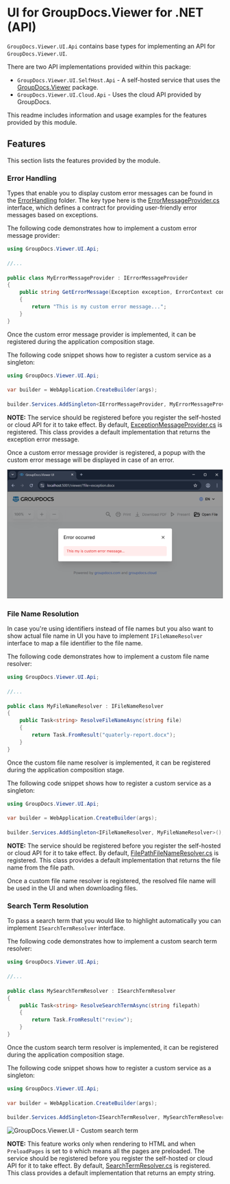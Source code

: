 # UI for GroupDocs.Viewer for .NET (API)

`GroupDocs.Viewer.UI.Api` contains base types for implementing an API for `GroupDocs.Viewer.UI`.

There are two API implementations provided within this package:

* `GroupDocs.Viewer.UI.SelfHost.Api` - A self-hosted service that uses the 
  [GroupDocs.Viewer](https://www.nuget.org/packages/groupdocs.viewer) package.
* `GroupDocs.Viewer.UI.Cloud.Api` - Uses the cloud API provided by GroupDocs.

This readme includes information and usage examples for the features provided by this module.

## Features

This section lists the features provided by the module.

### Error Handling

Types that enable you to display custom error messages can be found in the [ErrorHandling](./ErrorHandling) folder.
The key type here is the [ErrorMessageProvider.cs](./ErrorHandling/ErrorMessageProvider.cs) interface, which defines a contract for providing user-friendly error messages based on exceptions.

The following code demonstrates how to implement a custom error message provider:

```cs
using GroupDocs.Viewer.UI.Api;

//...

public class MyErrorMessageProvider : IErrorMessageProvider
{
    public string GetErrorMessage(Exception exception, ErrorContext context)
    {
        return "This is my custom error message...";
    }
}
```

Once the custom error message provider is implemented, it can be registered during the application composition stage.

The following code snippet shows how to register a custom service as a singleton:

```cs
using GroupDocs.Viewer.UI.Api;

var builder = WebApplication.CreateBuilder(args);

builder.Services.AddSingleton<IErrorMessageProvider, MyErrorMessageProvider>();
```

**NOTE:** The service should be registered before you register the self-hosted or cloud API for it to take effect. By default, [ExceptionMessageProvider.cs](./ErrorHandling/ExceptionMessageProvider.cs) is registered.
This class provides a default implementation that returns the exception error message.

Once a custom error message provider is registered, a popup with the custom error message will be displayed in case of an error.

![GroupDocs.Viewer.UI - Custom error message](https://raw.githubusercontent.com/groupdocs-viewer/groupdocs-viewer.github.io/master/resources/image/ui/custom-error-message.png)

### File Name Resolution

In case you're using identifiers instead of file names but you also want to show actual file name in UI you have to implement `IFileNameResolver` interface to map a file identifier to the file name.

The following code demonstrates how to implement a custom file name resolver:

```cs
using GroupDocs.Viewer.UI.Api;

//...

public class MyFileNameResolver : IFileNameResolver
{
    public Task<string> ResolveFileNameAsync(string file)
    {
        return Task.FromResult("quaterly-report.docx");
    }
}
```

Once the custom file name resolver is implemented, it can be registered during the application composition stage.

The following code snippet shows how to register a custom service as a singleton:

```cs
using GroupDocs.Viewer.UI.Api;

var builder = WebApplication.CreateBuilder(args);

builder.Services.AddSingleton<IFileNameResolver, MyFileNameResolver>();
```

**NOTE:** The service should be registered before you register the self-hosted or cloud API for it to take effect. By default, [FilePathFileNameResolver.cs](./FileNameResolution/Implementation/FilePathFileNameResolver.cs) is registered.
This class provides a default implementation that returns the file name from the file path.

Once a custom file name resolver is registered, the resolved file name will be used in the UI and when downloading files.

### Search Term Resolution

To pass a search term that you would like to highlight automatically you can implement `ISearchTermResolver` interface. 

The following code demonstrates how to implement a custom search term resolver:

```cs
using GroupDocs.Viewer.UI.Api;

//...

public class MySearchTermResolver : ISearchTermResolver
{
    public Task<string> ResolveSearchTermAsync(string filepath)
    {
        return Task.FromResult("review");
    }
}
```

Once the custom search term resolver is implemented, it can be registered during the application composition stage.

The following code snippet shows how to register a custom service as a singleton:

```cs
using GroupDocs.Viewer.UI.Api;

var builder = WebApplication.CreateBuilder(args);

builder.Services.AddSingleton<ISearchTermResolver, MySearchTermResolver>();
```

![GroupDocs.Viewer.UI - Custom search term](https://raw.githubusercontent.com/groupdocs-viewer/groupdocs-viewer.github.io/master/resources/image/ui/custom-search-term.png)

**NOTE:** This feature works only when rendering to HTML and when `PreloadPages` is set to `0` which means all the pages are preloaded. The service should be registered before you register the self-hosted or cloud API for it to take effect. By default, [SearchTermResolver.cs](./SearchTermResolution/Implementation/SearchTermResolver.cs) is registered. This class provides a default implementation that returns an empty string.
